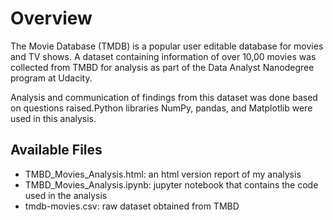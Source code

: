 
# Overview

The Movie Database (TMDB) is a popular user editable database for movies and TV shows. A dataset containing information of over 10,00 movies was collected from TMBD for analysis as part of the Data Analyst Nanodegree program at Udacity. 

Analysis and communication of findings from this dataset was done based on questions raised.Python libraries NumPy, pandas, and Matplotlib were used in this analysis. 




## Available Files
- TMBD_Movies_Analysis.html: an html version report of my analysis
- TMBD_Movies_Analysis.ipynb: jupyter notebook that contains the code used in the analysis
- tmdb-movies.csv: raw dataset obtained from TMBD


